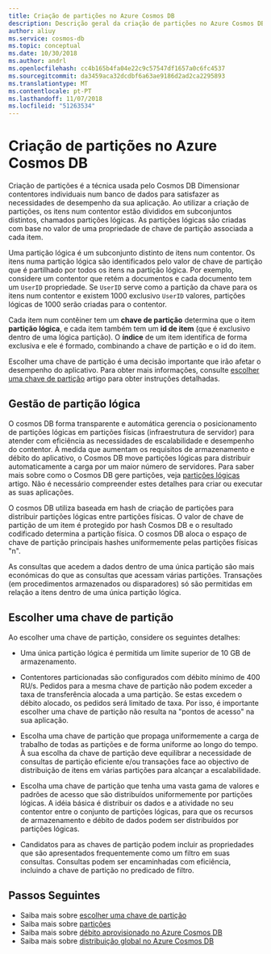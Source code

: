 ```yaml
---
title: Criação de partições no Azure Cosmos DB
description: Descrição geral da criação de partições no Azure Cosmos DB
author: aliuy
ms.service: cosmos-db
ms.topic: conceptual
ms.date: 10/30/2018
ms.author: andrl
ms.openlocfilehash: cc4b165b4fa04e22c9c57547df1657a0c6fc4537
ms.sourcegitcommit: da3459aca32dcdbf6a63ae9186d2ad2ca2295893
ms.translationtype: MT
ms.contentlocale: pt-PT
ms.lasthandoff: 11/07/2018
ms.locfileid: "51263534"
---
```

# <a name="partitioning-in-azure-cosmos-db"></a>Criação de partições no Azure Cosmos DB

Criação de partições é a técnica usada pelo Cosmos DB Dimensionar contentores individuais num banco de dados para satisfazer as necessidades de desempenho da sua aplicação. Ao utilizar a criação de partições, os itens num contentor estão divididos em subconjuntos distintos, chamados partições lógicas. As partições lógicas são criadas com base no valor de uma propriedade de chave de partição associada a cada item.

Uma partição lógica é um subconjunto distinto de itens num contentor. Os itens numa partição lógica são identificados pelo valor de chave de partição que é partilhado por todos os itens na partição lógica.  Por exemplo, considere um contentor que retém a documentos e cada documento tem um `UserID` propriedade.  Se `UserID` serve como a partição da chave para os itens num contentor e existem 1000 exclusivo `UserID` valores, partições lógicas de 1000 serão criadas para o contentor.

Cada item num contêiner tem um **chave de partição** determina que o item **partição lógica**, e cada item também tem um **id de item** (que é exclusivo dentro de uma lógica partição).  O **índice** de um item identifica de forma exclusiva e ele é formado, combinando a chave de partição e o id do item.

Escolher uma chave de partição é uma decisão importante que irão afetar o desempenho do aplicativo.  Para obter mais informações, consulte [escolher uma chave de partição](partitioning-overview.md#choose-partitionkey) artigo para obter instruções detalhadas.

## <a name="logical-partition-management"></a>Gestão de partição lógica

O cosmos DB forma transparente e automática gerencia o posicionamento de partições lógicas em partições físicas (infraestrutura de servidor) para atender com eficiência as necessidades de escalabilidade e desempenho do contentor. À medida que aumentam os requisitos de armazenamento e débito do aplicativo, o Cosmos DB move partições lógicas para distribuir automaticamente a carga por um maior número de servidores. Para saber mais sobre como o Cosmos DB gere partições, veja [partições lógicas](partition-data.md) artigo. Não é necessário compreender estes detalhes para criar ou executar as suas aplicações.

O cosmos DB utiliza baseada em hash de criação de partições para distribuir partições lógicas entre partições físicas.  O valor de chave de partição de um item é protegido por hash Cosmos DB e o resultado codificado determina a partição física. O cosmos DB aloca o espaço de chave de partição principais hashes uniformemente pelas partições físicas "n".

As consultas que acedem a dados dentro de uma única partição são mais económicas do que as consultas que acessam várias partições. Transações (em procedimentos armazenados ou disparadores) só são permitidas em relação a itens dentro de uma única partição lógica.  

## <a id="choose-partitionkey"></a>Escolher uma chave de partição

Ao escolher uma chave de partição, considere os seguintes detalhes:

* Uma única partição lógica é permitida um limite superior de 10 GB de armazenamento.  

* Contentores particionadas são configurados com débito mínimo de 400 RU/s. Pedidos para a mesma chave de partição não podem exceder a taxa de transferência alocada a uma partição. Se estas excedem o débito alocado, os pedidos será limitado de taxa. Por isso, é importante escolher uma chave de partição não resulta na "pontos de acesso" na sua aplicação.

* Escolha uma chave de partição que propaga uniformemente a carga de trabalho de todas as partições e de forma uniforme ao longo do tempo.  À sua escolha da chave de partição deve equilibrar a necessidade de consultas de partição eficiente e/ou transações face ao objectivo de distribuição de itens em várias partições para alcançar a escalabilidade.

* Escolha uma chave de partição que tenha uma vasta gama de valores e padrões de acesso que são distribuídos uniformemente por partições lógicas. A idéia básica é distribuir os dados e a atividade no seu contentor entre o conjunto de partições lógicas, para que os recursos de armazenamento e débito de dados podem ser distribuídos por partições lógicas.

* Candidatos para as chaves de partição podem incluir as propriedades que são apresentados frequentemente como um filtro em suas consultas. Consultas podem ser encaminhadas com eficiência, incluindo a chave de partição no predicado de filtro.

## <a name="next-steps"></a>Passos Seguintes

* Saiba mais sobre [escolher uma chave de partição](partitioning-overview.md#choose-partitionkey)
* Saiba mais sobre [partições](partition-data.md)
* Saiba mais sobre [débito aprovisionado no Azure Cosmos DB](request-units.md)
* Saiba mais sobre [distribuição global no Azure Cosmos DB](distribute-data-globally.md)
